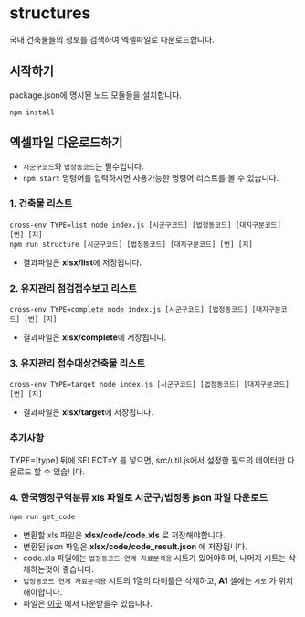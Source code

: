 # structures
국내 건축물들의 정보를 검색하여 엑셀파일로 다운로드합니다.

## 시작하기
package.json에 명시된 노드 모듈들을 설치합니다.

```
npm install
```


## 엑셀파일 다운로드하기
- `시군구코드`와 `법정동코드`는 필수입니다.
- ``npm start`` 명령어를 입력하시면 사용가능한 명령어 리스트를 볼 수 있습니다.

### 1. 건축물 리스트
```
cross-env TYPE=list node index.js [시군구코드] [법정동코드] [대지구분코드] [번] [지]
npm run structure [시군구코드] [법정동코드] [대지구분코드] [번] [지]
```
- 결과파일은 **xlsx/list**에 저장됩니다.

### 2. 유지관리 점검접수보고 리스트
```
cross-env TYPE=complete node index.js [시군구코드] [법정동코드] [대지구분코드] [번] [지]
```
- 결과파일은 **xlsx/complete**에 저장됩니다.

### 3. 유지관리 접수대상건축물 리스트
```
cross-env TYPE=target node index.js [시군구코드] [법정동코드] [대지구분코드] [번] [지]
```
- 결과파일은 **xlsx/target**에 저장됩니다.


### 추가사항
TYPE=[type] 뒤에 SELECT=Y 를 넣으면, src/util.js에서 설정한 필드의 데이터만 다운로드 할 수 있습니다.

### 4. 한국행정구역분류 xls 파일로 시군구/법정동 json 파일 다운로드
```
npm run get_code
```
- 변환할 xls 파일은 **xlsx/code/code.xls** 로 저장해야합니다.
- 변환된 json 파일은 **xlsx/code/code_result.json** 에 저장됩니다.
- code.xls 파일에는 `법정동코드 연계 자료분석용` 시트가 있어야하며, 나머지 시트는 삭제하는것이 좋습니다.
- `법정동코드 연계 자료분석용` 시트의 1열의 타이틀은 삭제하고, **A1** 셀에는 `시도` 가 위치해야합니다.
- 파일은 [이곳](https://kssc.kostat.go.kr:8443/ksscNew_web/kssc/common/CommonBoardList.do?gubun=1&strCategoryNameCode=019&strBbsId=kascrr&categoryMenu=014) 에서 다운받을수 있습니다.
